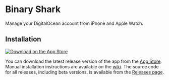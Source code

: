 # Binary Shark
Manage your DigitalOcean account from iPhone and Apple Watch.

## Installation
[![Download on the App Store](https://linkmaker.itunes.apple.com/assets/shared/badges/en-us/appstore-lrg.svg)](https://itunes.apple.com/us/app/binary-shark/id1347714736?mt=8)

You can download the latest release version of the app from the [App Store](https://itunes.apple.com/us/app/binary-shark/id1347714736?mt=8). Manual installation instructions are available on the [wiki](https://github.com/Gerzer/Binary-Shark/wiki/Manual-Installation). The source code for all releases, including beta versions, is available from the [Releases page](https://github.com/Gerzer/Binary-Shark/releases).
